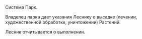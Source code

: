 Система Парк.

Владелец парка дает указания Леснику о высадке (лечении,
художественной обработке, уничтожении) Растений.

Лесник отчитывается о выполнении.